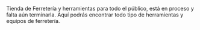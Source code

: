Tienda de Ferretería y herramientas para todo el público, está en proceso y falta aún terminarla. 
Aquí podrás encontrar todo tipo de herramientas y equipos de ferretería.
